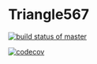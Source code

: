 # Triangle567
[![build status of master](https://travis-ci.org/csquilla567/Triangle567.svg?branch=master)](https://travis-ci.org/csquilla567/Triangle567)

[![codecov](https://codecov.io/gh/csquilla567/Triangle567/branch/master/graph/badge.svg)](https://codecov.io/gh/csquilla567/Triangle567)
